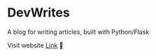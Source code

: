 # DevWrites

A blog for writing articles, built with Python/Flask

Visit website [Link](https://www.devwrites.xyz) 🚀